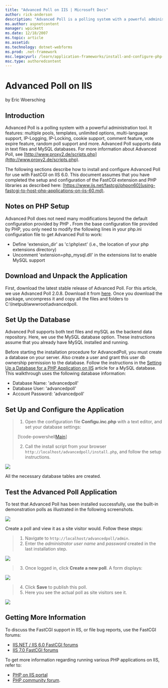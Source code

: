 ```yaml
---
title: "Advanced Poll on IIS | Microsoft Docs"
author: rick-anderson
description: "Advanced Poll is a polling system with a powerful administration tool. It features: multiple pools, templates, unlimited options, multi-language support, IP-..."
ms.author: aspnetcontent
manager: wpickett
ms.date: 12/18/2007
ms.topic: article
ms.assetid: 
ms.technology: dotnet-webforms
ms.prod: .net-framework
msc.legacyurl: /learn/application-frameworks/install-and-configure-php-applications-on-iis/advanced-poll-on-iis
msc.type: authoredcontent
---
```

Advanced Poll on IIS
====================
by Eric Woersching

## Introduction

Advanced Poll is a polling system with a powerful administration tool. It features: multiple pools, templates, unlimited options, multi-language support, IP-Logging, IP-Locking, cookie support, comment feature, vote expire feature, random poll support and more. Advanced Poll supports data in text files and MySQL databases. For more information about Advanced Poll, see [http://www.proxy2.de/scripts.php](http://www.proxy2.de/scripts.php).

The following sections describe how to install and configure Advanced Poll for use with FastCGI on IIS 6.0. This document assumes that you have completed the setup and configuration of the FastCGI extension and PHP libraries as described here: [https://www.iis.net/fastcgi/phpon60](using-fastcgi-to-host-php-applications-on-iis-60.md).

## Notes on PHP Setup

Advanced Poll does not need many modifications beyond the default configuration provided by PHP **.** From the base configuration file provided by PHP, you only need to modify the following lines in your php.ini configuration file to get Advanced Poll to work:

- Define 'extension\_dir' as 'c:\php\ext' (i.e., the location of your php extensions directory)
- Uncomment 'extension=php\_mysql.dll' in the extensions list to enable MySQL support

## Download and Unpack the Application

First, download the latest stable release of Advanced Poll. For this article, we use Advanced Poll 2.0.8. Download it from [here](http://www.proxy2.de/scripts.php). Once you download the package, uncompress it and copy all the files and folders to C:\Inetpub\wwwroot\advancedpoll.

## Set Up the Database

Advanced Poll supports both text files and mySQL as the backend data repository. Here, we use the MySQL database option. These instructions assume that you already have MySQL installed and running.

Before starting the installation procedure for AdvancedPoll, you must create a database on your server. Also create a user and grant this user db ownership permission to the database. Follow the instructions in the [Setting Up a Database for a PHP Application on IIS](../install-and-configure-php-on-iis/setting-up-a-database-for-a-php-application-on-iis.md) article for a MySQL database. This walkthrough uses the following database information:

- Database Name: 'advancedpoll'
- Database User: 'advancedpoll'
- Account Password: 'advancedpoll'

## Set Up and Configure the Application

> 1. Open the configuration file **Configu.inc.php** with a text editor, and set your database settings:
> 
> [!code-powershell[Main](advanced-poll-on-iis/samples/sample1.ps1)]
> 
> 2. Call the install script from your browser `http://localhost/advancedpoll/install.php`, and follow the setup instructions.


[![](advanced-poll-on-iis/_static/image2.png)](advanced-poll-on-iis/_static/image1.png)

All the necessary database tables are created.

## Test the Advanced Poll Application

To test that Advanced Poll has been installed successfully, use the built-in demonstration polls as illustrated in the following screenshots.

[![](advanced-poll-on-iis/_static/image4.png)](advanced-poll-on-iis/_static/image3.png)

Create a poll and view it as a site visitor would. Follow these steps:

> 1. Navigate to `http://localhost/advancedpoll/admin`.   
> 2. Enter the *administrator user name* and *password* created in the last installation step.


[![](advanced-poll-on-iis/_static/image6.png)](advanced-poll-on-iis/_static/image5.png)

> 3. Once logged in, click **Create a new poll**. A form displays:


[![](advanced-poll-on-iis/_static/image8.png)](advanced-poll-on-iis/_static/image7.png)

> 4. Click **Save** to publish this poll.   
> 5. Here you see the actual poll as site visitors see it.


[![](advanced-poll-on-iis/_static/image10.png)](advanced-poll-on-iis/_static/image9.png)

## Getting More Information

To discuss the FastCGI support in IIS, or file bug reports, use the FastCGI forums:

- [IIS.NET / IIS 6.0 FastCGI forums](https://forums.iis.net/1103.aspx)
- [IIS 7.0 FastCGI forums](https://forums.iis.net/1104.aspx)

To get more information regarding running various PHP applications on IIS, refer to:

- [PHP on IIS portal](https://php.iis.net/)
- [PHP community forum](https://forums.iis.net/1102.aspx).